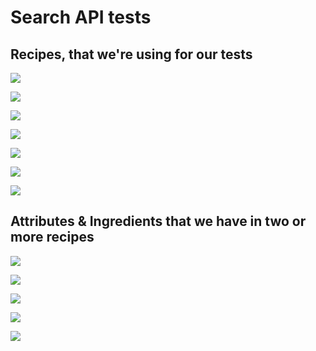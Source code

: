 # Search API tests

## Recipes, that we're using for our tests

![](https://raw.githubusercontent.com/ChickenKyiv/creative/master/searchAPI/36940117-bf129978-1f45-11e8-884c-1df315c7fd14.png)

![](https://github.com/ChickenKyiv/search-api-documentation/tree/a4acb3cf754647fc044f0bc4384f11ceef5a3879/.gitbook/assets/36940126-c02c73a6-1f45-11e8-8005-65c06b81bfb5.png)

![](https://raw.githubusercontent.com/ChickenKyiv/creative/master/searchAPI/36940118-bf3dcbd4-1f45-11e8-9fc6-d11ee390d359.png)

![](https://github.com/ChickenKyiv/search-api-documentation/tree/a4acb3cf754647fc044f0bc4384f11ceef5a3879/.gitbook/assets/36940124-bfefbc7c-1f45-11e8-8061-bc07beb1422d.png)

![](https://raw.githubusercontent.com/ChickenKyiv/creative/master/searchAPI/36940124-bfefbc7c-1f45-11e8-8061-bc07beb1422d.png)

![](https://raw.githubusercontent.com/ChickenKyiv/creative/master/searchAPI/36940126-c02c73a6-1f45-11e8-8005-65c06b81bfb5.png)

![](https://raw.githubusercontent.com/ChickenKyiv/creative/master/searchAPI/36940125-c00bc80e-1f45-11e8-838a-af6b34162b9d.png)

## Attributes & Ingredients that we have in two or more recipes

![](https://raw.githubusercontent.com/ChickenKyiv/creative/master/searchAPI/36940121-bf9719fa-1f45-11e8-995b-099e1faa0aac.png)

![](https://raw.githubusercontent.com/ChickenKyiv/creative/master/searchAPI/36940120-bf7b135e-1f45-11e8-8c1b-32f5af14d232.png)

![](https://raw.githubusercontent.com/ChickenKyiv/creative/master/searchAPI/36940123-bfd28800-1f45-11e8-9b1f-1ea0a5289a8b.png)

![](https://raw.githubusercontent.com/ChickenKyiv/creative/master/searchAPI/36940589-6b720070-1f4e-11e8-97ee-b388d19354db.png)

![](https://raw.githubusercontent.com/ChickenKyiv/creative/master/searchAPI/36940590-760d6100-1f4e-11e8-9d1a-a55688b4375f.png)

